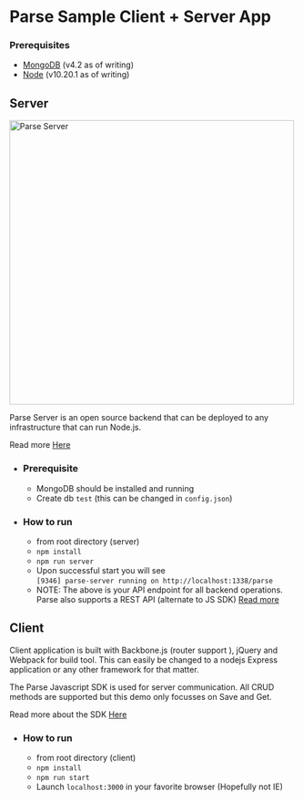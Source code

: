 # Parse Sample Client + Server App

### Prerequisites
*  <a href="https://www.mongodb.com/download-center/community">MongoDB</a> (v4.2 as of writing)
* <a href="https://nodejs.org/en/download/">Node</a> (v10.20.1 as of writing)


## Server
<p align="left">
    <img alt="Parse Server" src="https://github.com/parse-community/parse-server/raw/master/.github/parse-server-logo.png" width="500">
  </a>
</p>
Parse Server is an open source backend that can be deployed to any infrastructure that can run Node.js.

Read more <a href="https://github.com/parse-community/parse-server">Here</a>

* ### Prerequisite
    * MongoDB should be installed and running
    * Create db `test` (this can be changed in `config.json`)

* ### How to run
    * from root directory (server)
    * `npm install`
    * `npm run server`
    * Upon successful start you will see <br> `[9346] parse-server running on http://localhost:1338/parse`
    * NOTE: The above is your API endpoint for all backend operations. Parse also supports a REST API (alternate to JS SDK) <a href="https://docs.parseplatform.org/rest/guide/"> Read more </a>



## Client

Client application is built with Backbone.js (router support ), jQuery and Webpack for build tool. This can easily be changed to a nodejs Express application or any other framework for that matter.

The Parse Javascript SDK is used for server communication. All CRUD methods are supported but this demo only focusses on Save and Get.

Read more about the SDK <a href="https://docs.parseplatform.org/js/guide/#getting-started">Here</a>

* ### How to run
    * from root directory (client)
    * `npm install`
    * `npm run start`
    * Launch `localhost:3000` in your favorite browser (Hopefully not IE)

